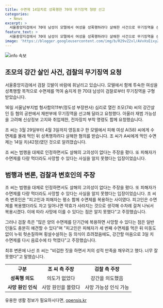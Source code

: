 ```yaml
---
title: 수면제 14일치로 성폭행한 70대 무기징역 형량 선고
categories:
  - News
excerpt: >
  서울중앙지검에서 70대 남성이 모텔에서 여성을 성폭행하려다 살해한 사건으로 무기징역을 선고받았다. 검찰은 재범 가능성을 고려해 추가로 신상정보 고지, 취업제한, 전자장치 부착 명령을 요청했다. 피고인은 주장을 밝히면서도 검찰은 미필적 고의로 범행을 저질렀다고 주장하며, 최후 변론에서 비겁한 행동을 했다고 반성했다.
feature_text: >
  서울중앙지검에서 70대 남성이 모텔에서 여성을 성폭행하려다 살해한 사건으로 무기징역을 선고받았다. 검찰은 재범 가능성을 고려해 추가로 신상정보 고지, 취업제한, 전자장치 부착 명령을 요청했다. 피고인은 주장을 밝히면서도 검찰은 미필적 고의로 범행을 저질렀다고 주장하며, 최후 변론에서 비겁한 행동을 했다고 반성했다.
image: 'https://blogger.googleusercontent.com/img/b/R29vZ2xl/AVvXsEixyZcFfHzMRdzZMjFBmAUKJYCLCGyLL1o632UiGVXcaFdKo_bkvkuCioo0uUKlGfBVcT3P84aROyZIXSBEx3Aw5nCQ3pTgDom1WDC4m8eifvWiAmWEEVb4x6G_l8C0QH225ldMjyaFvpxGEBGNO37VmDTDMHGhJPq73UglMfDca1-0aw/s1600/blogspot.png'
---
```


<p><img src="https://blogger.googleusercontent.com/img/b/R29vZ2xl/AVvXsEixyZcFfHzMRdzZMjFBmAUKJYCLCGyLL1o632UiGVXcaFdKo_bkvkuCioo0uUKlGfBVcT3P84aROyZIXSBEx3Aw5nCQ3pTgDom1WDC4m8eifvWiAmWEEVb4x6G_l8C0QH225ldMjyaFvpxGEBGNO37VmDTDMHGhJPq73UglMfDca1-0aw/s1600/blogspot.png" alt="info 속보" /></p>

<h2 data-ke-size="size26">조모의 강간 살인 사건, 검찰의 무기징역 요청</h2>

<p data-ke-size="size16">서울중앙지검에서 검찰 깃발이 바람에 휘날리고 있습니다. 모텔에서 함께 투숙한 여성을 성폭행할 목적으로 수면제를 먹여 숨지게 한 70대 남성이 검찰로부터 무기징역을 구형받았습니다.</p>

<p data-ke-size="size16">16일 서울남부지법 형사합의11부(정도성 부장판사) 심리로 열린 조모(74) 씨의 강간살인 등 혐의 공판에서 재판부에 무기징역을 선고해 달라고 요청했다. 아울러 재범 가능성을 고려해 신상정보 고지와 취업제한, 전자장치 부착 명령도 함께 요청했습니다.</p>

<p data-ke-size="size16">조 씨는 3월 29일부터 4월 3일까지 영등포구 한 모텔에서 피해 여성 A(58) 씨에게 수면제를 몰래 먹인 뒤 성폭행하려다 살해한 혐의를 받습니다. 조 씨가 A씨에게 먹인 수면제는 14일 치(42정)였던 것으로 알려졌습니다.</p>

<p data-ke-size="size16">조 씨는 범행을 대체로 인정하면서도 살해의 고의성이 없다는 주장을 폈다. 또 피해자가 수면제를 다량 먹더라도 사망할 수 있다는 사실을 알지 못했다는 입장이었습니다.</p>

<h2 data-ke-size="size26">범행과 변론, 검찰과 변호인의 주장</h2>

<p data-ke-size="size16">조 씨는 범행을 대체로 인정하면서도 살해의 고의성이 없다는 주장을 폈다. 또 피해자가 수면제를 다량 먹더라도 사망할 수 있다는 사실을 알지 못했다는 입장이었습니다. 조 씨 측 변호인은 "피고인과 피해자는 평소 함께 수면제를 복용하는 사이였다. 피고인은 수면제를 복용했더라도 자고 일어나면 약효가 사라지는 것으로 생각해 수차례 걸쳐 나눠서 복용시켰다. 이에 따라 사망에 이를 수 있다는 점은 알지 못했다"고 주장했습니다.</p>

<p data-ke-size="size16">그러나 검찰 측은 "많은 양의 수면제를 단기간에 복용하면 사망할 수 있다는 점은 일반인들도 충분히 예견할 수 있다"며 "피고인은 피해자가 세 번째 수면제를 먹은 뒤 미동도 없이 누워 헛손질하며 횡설수설하는 등 의식이 흐려졌음에도, 강간할 마음으로 3일 치 수면제를 다시 음료수에 타 먹였다"고 주장했습니다.</p>

<p data-ke-size="size16">최후 변론에 나선 조 씨는 "비겁한 짓을 하면서 저의 성적 만족을 채우려고 했다. 너무 잘못했다"고 말했습니다.</p>

<table>
<tbody>
<tr>
<td style="text-align: center; height: 17px;"><b>구분</b></td>
<td style="text-align: center; height: 17px;"><b>조 씨 측 주장</b></td>
<td style="text-align: center; height: 17px;"><b>검찰 측 주장</b></td>
</tr>
<tr>
<td style="text-align: center; height: 17px;"><b>성폭행 의도</b></td>
<td style="text-align: center; height: 17px;">의도가 없었다</td>
<td style="text-align: center; height: 17px;">강간을 의도했음</td>
</tr>
<tr>
<td style="text-align: center; height: 17px;"><b>사망 원인 인식</b></td>
<td style="text-align: center; height: 17px;">사망 원인을 몰랐다</td>
<td style="text-align: center; height: 17px;">사망 가능성 인식 가능</td>
</tr>
</tbody>
</table>

<p data-ke-size="size16"></p>
유용한 생활 정보가 필요하시다면, <a href="https://opensis.kr" rel="dofollow">opensis.kr</a>


